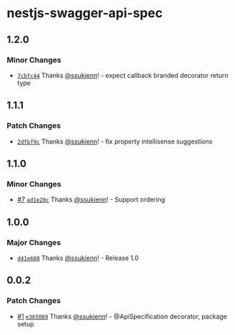 # nestjs-swagger-api-spec

## 1.2.0

### Minor Changes

- [`7cbfc44`](https://github.com/ssukienn/nestjs-swagger-api-spec/commit/7cbfc44882d6253ad5d49286686e9f6c520df16d) Thanks [@ssukienn](https://github.com/ssukienn)! - expect callback branded decorator return type

## 1.1.1

### Patch Changes

- [`2dfbf9c`](https://github.com/ssukienn/nestjs-swagger-api-spec/commit/2dfbf9c44eaede890ccf78994deb750d7c993221) Thanks [@ssukienn](https://github.com/ssukienn)! - fix property intellisense suggestions

## 1.1.0

### Minor Changes

- [#7](https://github.com/ssukienn/nestjs-swagger-api-spec/pull/7) [`ad1e20c`](https://github.com/ssukienn/nestjs-swagger-api-spec/commit/ad1e20cbd132b9de0b394c66187ccc64ef21100c) Thanks [@ssukienn](https://github.com/ssukienn)! - Support ordering

## 1.0.0

### Major Changes

- [`d41e608`](https://github.com/ssukienn/nestjs-swagger-api-spec/commit/d41e60870d0464c63e4676cc8da48e9a8626cd91) Thanks [@ssukienn](https://github.com/ssukienn)! - Release 1.0

## 0.0.2

### Patch Changes

- [#1](https://github.com/ssukienn/nestjs-swagger-api-spec/pull/1) [`e365089`](https://github.com/ssukienn/nestjs-swagger-api-spec/commit/e3650892c61feb0283cbe57bea9b4f1ce6dd4b27) Thanks [@ssukienn](https://github.com/ssukienn)! - @ApiSpecification decorator, package setup

